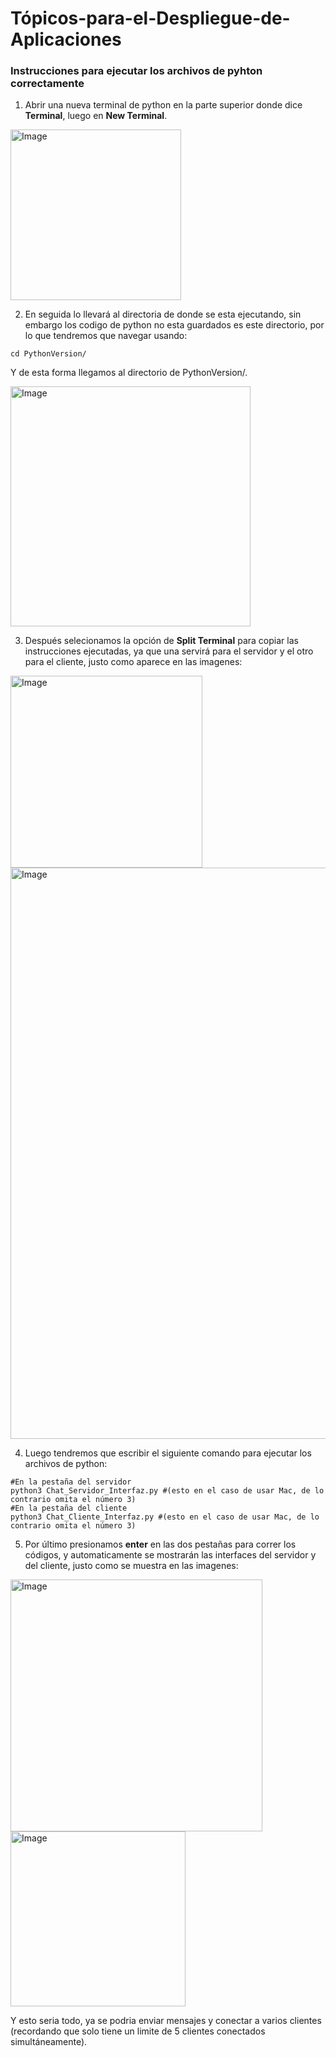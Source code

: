 # Tópicos-para-el-Despliegue-de-Aplicaciones

### Instrucciones para ejecutar los archivos de pyhton correctamente

1. Abrir una nueva terminal de python en la parte superior donde dice **Terminal**, luego en **New Terminal**.
<img width="273" alt="Image" src="https://github.com/user-attachments/assets/1d7f1e0a-bd99-4a1a-8f2a-14ca7657947d" />

2. En seguida lo llevará al directoria de donde se esta ejecutando, sin embargo los codigo de python no esta guardados es este directorio, por lo que tendremos que navegar usando:
```
cd PythonVersion/
```
Y de esta forma llegamos al directorio de PythonVersion/.

<img width="384" alt="Image" src="https://github.com/user-attachments/assets/8d438611-ee57-40a8-ba59-c1cb1a2232f7" />

3. Después selecionamos la opción de **Split Terminal** para copiar las instrucciones ejecutadas, ya que una servirá para el servidor y el otro para el cliente, justo como aparece en las imagenes:

<img width="307" alt="Image" src="https://github.com/user-attachments/assets/95268cf1-0d4b-4f28-8693-8e4eed0879d6" />

<img width="914" alt="Image" src="https://github.com/user-attachments/assets/f91da4f3-5eb8-49e8-9b65-671025a74355" />

4. Luego tendremos que escribir el siguiente comando para ejecutar los archivos de python:
```
#En la pestaña del servidor
python3 Chat_Servidor_Interfaz.py #(esto en el caso de usar Mac, de lo contrario omita el número 3)
#En la pestaña del cliente
python3 Chat_Cliente_Interfaz.py #(esto en el caso de usar Mac, de lo contrario omita el número 3)
```

5. Por último presionamos **enter** en las dos pestañas para correr los códigos, y automaticamente se mostrarán las interfaces del servidor y del cliente, justo como se muestra en las imagenes:

<img width="403" alt="Image" src="https://github.com/user-attachments/assets/fc28571d-1964-46f2-9cad-b360a87edd5e" />


<img width="280" alt="Image" src="https://github.com/user-attachments/assets/ffebd02e-449e-4f02-b967-52bb1144379a" />


Y esto seria todo, ya se podria enviar mensajes y conectar a varios clientes (recordando que solo tiene un limite de 5 clientes conectados simultáneamente).
